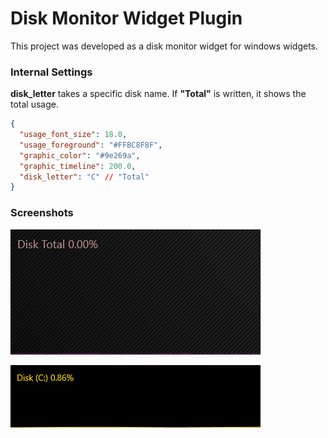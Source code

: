 # Disk Monitor Widget Plugin

This project was developed as a disk monitor widget for windows widgets.

### Internal Settings

**disk_letter** takes a specific disk name. If **"Total"** is written, it shows the total usage.

```json
{
  "usage_font_size": 18.0,
  "usage_foreground": "#FFBC8F8F",
  "graphic_color": "#9e269a",
  "graphic_timeline": 200.0,
  "disk_letter": "C" // "Total"
}
```

### Screenshots

![disk_monitor](https://raw.githubusercontent.com/emretulek/Disk-Monitor/refs/heads/master/sc_disk_m/disk_m_1.jpg)


![disk_monitor skin](https://raw.githubusercontent.com/emretulek/Disk-Monitor/refs/heads/master/sc_disk_m/disk_m_2.jpg)
